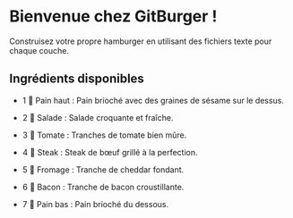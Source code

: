# Bienvenue chez GitBurger !

Construisez votre propre hamburger en utilisant des fichiers texte pour chaque couche.

## Ingrédients disponibles

- 1 🥯 Pain haut : Pain brioché avec des graines de sésame sur le dessus.

- 2 🥬 Salade : Salade croquante et fraîche.

- 3 🍅 Tomate : Tranches de tomate bien mûre.

- 4 🥩 Steak : Steak de bœuf grillé à la perfection.

- 5 🧀 Fromage : Tranche de cheddar fondant.

- 6 🥓 Bacon : Tranche de bacon croustillante.

- 7 🍞 Pain bas : Pain brioché du dessous.
